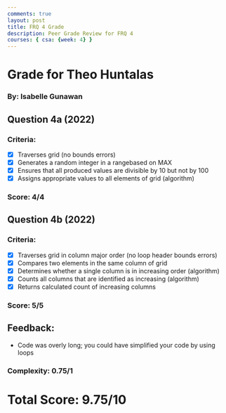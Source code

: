 ```yaml
---
comments: true
layout: post
title: FRQ 4 Grade
description: Peer Grade Review for FRQ 4
courses: { csa: {week: 4} }
---
```

# Grade for Theo Huntalas
### By: Isabelle Gunawan

## Question 4a (2022)
### Criteria: 
- [x] Traverses grid (no bounds errors) 
- [x] Generates a random integer in a rangebased on MAX
- [x] Ensures that all produced values are divisible by 10 but not by 100
- [x] Assigns appropriate values to all elements of grid (algorithm)
### Score: 4/4

## Question 4b (2022)
### Criteria: 
- [x] Traverses grid in column major order (no loop header bounds errors)
- [x] Compares two elements in the same column of grid
- [x] Determines whether a single column is in increasing order (algorithm)
- [x] Counts all columns that are identified as increasing (algorithm)
- [x] Returns calculated count of increasing columns
### Score: 5/5

## Feedback:
- Code was overly long; you could have simplified your code by using loops
### Complexity: 0.75/1

# Total Score: 9.75/10
